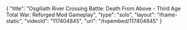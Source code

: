 {
    "title": "Osgiliath River Crossing Battle: Death From Above - Third Age Total War: Reforged Mod Gameplay",
    "type": "solo",
    "layout": "iframe-static",
    "videoId": "117404845",
    "url": "\/tvpembed\/117404845"
}